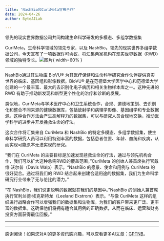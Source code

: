 ```yaml
---
title: 'NashBio和CuriMeta宣布合作'
date: 2024-04-26
author: ByteAILab

---
```


领先的现实世界数据公司共同构建生命科学研发的多模态、多组学数据集

CuriMeta，生命科学领域的领先专家，以及 NashBio，领先的现实世界多组学数据公司，今天宣布了一项数据许可协议，将汇集两家机构在现实世界数据（RWD）领域的独特专长。![图片](https://ai-techpark.com/wp-content/uploads/2024/04/NashBio-a-960x540.jpg){ width=60% }

---


NashBio通过其生物库 BioVU® 为其医疗保健和生命科学研究合作伙伴提供真实世界的临床、基因组和影像数据。BioVU® 是在范德堡大学医学中心和范德堡大学创建的一个最丰富、最大的去识别化电子病历和相关生物样本库之一。这种先进的 RWD 有助于推动新发现和新型更个性化的治疗和诊断的发展。

类似地，CuriMeta与学术医疗中心和卫生系统合作，合规、道德地策划、去识别化和整合不同来源的健康数据库，包括放射学和病理学影像、基因组学和专业数据源。这种合作方法会产生高解释力的数据集，可以与研究人员合规地交换，推动医学科学的进步并开发挽救生命的疗法。

这次合作将汇集来自 CuriMeta 和 NashBio 的特定多模态、多组学数据集，使生命科学研究人员可以利用特别丰富的数据，包括患者位置、年龄、血统和疾病，从而实现可能原本无法实现的研究。

“我们在 CuriMeta 的主要目标是加速发现拯救生命的疗法，通过与领先机构合作，我们可以扩大这种急需RWD的覆盖范围。”CuriMeta 的创始人兼首席执行官戴维·沃尔普（Davis Walp）表示。“NashBio 的愿景、使命和用例与 CuriMeta 的很好契合。通过将我们的 RWD 结合起来创建合适用途的数据集，我们为生命科学研究行业带来了无与伦比的潜力。”

“在 NashBio，我们说更聪明的数据就在我们的基因中。”NashBio 的创始人兼首席执行官利兰德·埃克斯特龙（Leeland Ekstrom）表示。“与像 CuriMeta 这样的组织进行战略合作可以增强我们的数据集和生物库，为我们的客户带来更广泛、更丰富的数据集。这确保他们将拥有适合其用例的正确数据，从而在临床、运营和财务投资方面获得最佳回报。”

---
---
感谢阅读！如果您对AI的更多资讯感兴趣，可以查看更多AI文章：[GPTNB](https://gptnb.com)。
